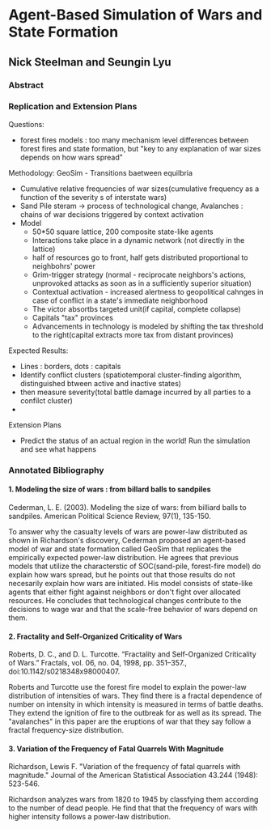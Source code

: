 # Agent-Based Simulation of Wars and State Formation
## Nick Steelman and Seungin Lyu

### Abstract



### Replication and Extension Plans

Questions:
- forest fires models : too many mechanism level differences between forest fires and state formation, but "key to any explanation of war sizes depends on how wars spread"

Methodology:
GeoSim - Transitions baetween equilbria
- Cumulative relative frequencies of war sizes(cumulative frequency as a function of the severity s of interstate wars)
- Sand Pile steram -> process of technological change, Avalanches : chains of war decisions triggered by context activation
- Model
    - 50*50 square lattice, 200 composite state-like agents
    - Interactions take place in a dynamic network (not directly in the lattice)
    - half of resources go to front, half gets distributed proportional to neighbohrs' power
    - Grim-trigger strategy (normal - reciprocate neighbors's actions, unprovoked attacks as soon as in a sufficiently superior situation)
    - Contextual activation - increased alertness to geopolitical cahnges in case of conflict in a state's immediate neighborhood
    - The victor absortbs targeted unit(if capital, complete collapse)
    - Capitals "tax" provinces
    - Advancements in technology is modeled by shifting the tax threshold to the right(capital extracts more tax from distant provinces)

Expected Results:
- Lines : borders, dots : capitals
- Identify conflict clusters (spatiotemporal cluster-finding algorithm, distinguished btween active and inactive states)
- then measure severity(total battle damage incurred by all parties to a confilct cluster)
-



Extension Plans
- Predict the status of an actual region in the world! Run the simulation and see what happens

### Annotated Bibliography

#### 1. Modeling the size of wars : from billard balls to sandpiles

Cederman, L. E. (2003). Modeling the size of wars: from billiard balls to sandpiles. American Political Science Review, 97(1), 135-150.

To answer why the casualty levels of wars are power-law distributed as shown in Richardson's discovery, Cederman proposed an agent-based model of war and state formation called GeoSim that replicates the empirically expected power-law distribution. He agrees that previous models that utilize the characterstic of SOC(sand-pile, forest-fire model) do explain how wars spread, but he points out that those results do not necesarily explain how wars are initiated. His model consists of state-like agents that either fight against neighbors or don't fight over allocated resources. He concludes that technological changes contribute to the decisions to wage war and that the scale-free behavior of wars depend on them.

#### 2. Fractality and Self-Organized Criticality of Wars

Roberts, D. C., and D. L. Turcotte. “Fractality and Self-Organized Criticality of Wars.” Fractals, vol. 06, no. 04, 1998, pp. 351–357., doi:10.1142/s0218348x98000407.

Roberts and Turcotte use the forest fire model to explain the power-law distribution of intensities of wars. They find there is a fractal dependence of number on intensity in which intensity is measured in terms of battle deaths. They extend the ignition of fire to the outbreak for as well as its spread. The "avalanches" in this paper are the eruptions of war that they say follow a fractal frequency-size distribution.

#### 3. Variation of the Frequency of Fatal Quarrels With Magnitude

Richardson, Lewis F. "Variation of the frequency of fatal quarrels with magnitude." Journal of the American Statistical Association 43.244 (1948): 523-546.

Richardson analyzes wars from 1820 to 1945 by classfying them according to the number of dead people. He find that that the frequency of wars with higher intensity follows a power-law distribution.
